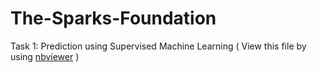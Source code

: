 # The-Sparks-Foundation
Task 1: Prediction using Supervised Machine Learning ( View this file by using [nbviewer](https://nbviewer.jupyter.org/) ) 
